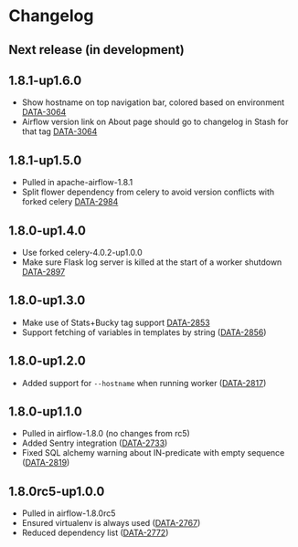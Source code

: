 # Changelog

## Next release (in development)

## 1.8.1-up1.6.0

* Show hostname on top navigation bar, colored based on environment [DATA-3064](https://kontagent.jira.com/browse/DATA-3064)
* Airflow version link on About page should go to changelog in Stash for that tag [DATA-3064](https://kontagent.jira.com/browse/DATA-3064)

## 1.8.1-up1.5.0

* Pulled in apache-airflow-1.8.1
* Split flower dependency from celery to avoid version conflicts with forked celery [DATA-2984](https://kontagent.jira.com/browse/DATA-2984)

## 1.8.0-up1.4.0

* Use forked celery-4.0.2-up1.0.0
* Make sure Flask log server is killed at the start of a worker shutdown [DATA-2897](https://kontagent.jira.com/browse/DATA-2897)

## 1.8.0-up1.3.0

* Make use of Stats+Bucky tag support [DATA-2853](https://kontagent.jira.com/browse/DATA-2853)
* Support fetching of variables in templates by string ([DATA-2856](https://kontagent.jira.com/browse/DATA-2856))

## 1.8.0-up1.2.0

* Added support for `--hostname` when running worker ([DATA-2817](https://kontagent.jira.com/browse/DATA-2817))

## 1.8.0-up1.1.0

* Pulled in airflow-1.8.0 (no changes from rc5)
* Added Sentry integration ([DATA-2733](https://kontagent.jira.com/browse/DATA-2733))
* Fixed SQL alchemy warning about IN-predicate with empty sequence ([DATA-2819](https://kontagent.jira.com/browse/DATA-2819))

## 1.8.0rc5-up1.0.0

* Pulled in airflow-1.8.0rc5
* Ensured virtualenv is always used ([DATA-2767](https://kontagent.jira.com/browse/DATA-2767))
* Reduced dependency list ([DATA-2772](https://kontagent.jira.com/browse/DATA-2772))
